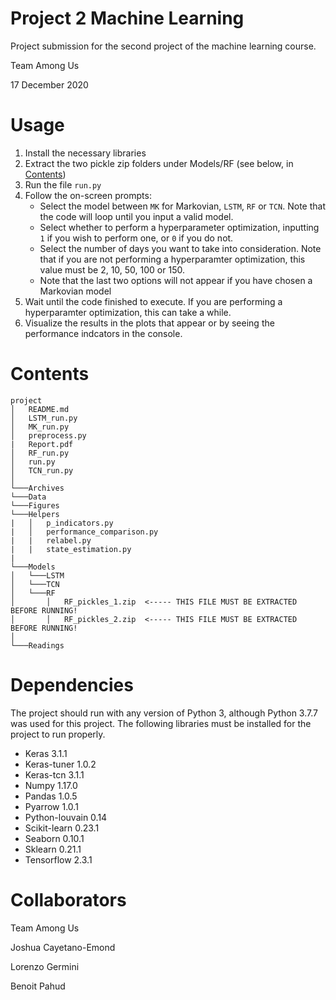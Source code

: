 # Project 2 Machine Learning
Project submission for the second project of the machine learning course.

Team Among Us

17 December 2020


# Usage
1. Install the necessary libraries
2. Extract the two pickle zip folders under Models/RF
	(see below, in [Contents](#Contents))
3. Run the file `run.py`
4. Follow the on-screen prompts:
	* Select the model between `MK` for Markovian, `LSTM`, `RF` or `TCN`.
		Note that the code will loop until you input a valid model.
	* Select whether to perform a hyperparameter optimization,
		inputting `1` if you wish to perform one, or `0` if you do not.
	* Select the number of days you want to take into consideration.
		Note that if you are not performing a hyperparamter optimization, this value
		must be 2, 10, 50, 100 or 150.
	* Note that the last two options will not appear if you have chosen a
	  Markovian model
5. Wait until the code finished to execute.
	 If you are performing a hyperparamter optimization, this can take a while.
6. Visualize the results in the plots that appear or by seeing the performance
	 indcators in the console.


# Contents
```
project
│   README.md
│   LSTM_run.py    
│   MK_run.py  
│   preprocess.py  
|   Report.pdf
│   RF_run.py  
│   run.py  
│   TCN_run.py  
│
└───Archives
└───Data
└───Figures
└───Helpers
|   │   p_indicators.py
|   │   performance_comparison.py
|   |   relabel.py
|   |   state_estimation.py
|
└───Models
│   └───LSTM
│   └───TCN
│   └───RF
│       │   RF_pickles_1.zip  <----- THIS FILE MUST BE EXTRACTED BEFORE RUNNING!
│       │   RF_pickles_2.zip  <----- THIS FILE MUST BE EXTRACTED BEFORE RUNNING!
│
└───Readings
```


# Dependencies
The project should run with any version of Python 3, although Python 3.7.7 was
used for this project. The following libraries must be installed for the project
to run properly.

* Keras 3.1.1
* Keras-tuner 1.0.2
* Keras-tcn 3.1.1
* Numpy 1.17.0
* Pandas 1.0.5
* Pyarrow 1.0.1
* Python-louvain 0.14
* Scikit-learn 0.23.1
* Seaborn 0.10.1
* Sklearn 0.21.1
* Tensorflow 2.3.1


# Collaborators
Team Among Us

Joshua Cayetano-Emond

Lorenzo Germini

Benoit Pahud
